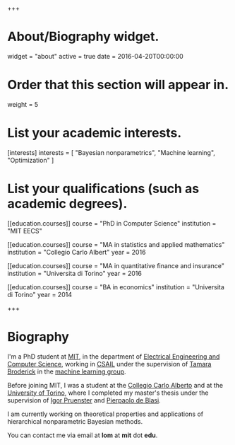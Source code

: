 +++
# About/Biography widget.
widget = "about"
active = true
date = 2016-04-20T00:00:00

# Order that this section will appear in.
weight = 5

# List your academic interests.
[interests]
  interests = [
    "Bayesian nonparametrics",
    "Machine learning",
    "Optimization"
  ]

# List your qualifications (such as academic degrees).
[[education.courses]]
  course = "PhD in Computer  Science"
  institution = "MIT EECS"

[[education.courses]]
  course = "MA in statistics and applied mathematics"
  institution = "Collegio  Carlo Albert"
  year = 2016

[[education.courses]]
  course = "MA in quantitative finance and insurance"
  institution = "Universita di Torino"
  year = 2016

[[education.courses]]
  course = "BA in economics"
  institution = "Universita di Torino"
  year = 2014
 
+++

# Biography

I'm a PhD student at [MIT](http://www.mit.edu/), in the department of [Electrical Engineering and Computer Science](https://www.eecs.mit.edu/), working in [CSAIL](https://www.csail.mit.edu/) under the supervision of [Tamara Broderick](http://www.tamarabroderick.com/) in the [machine learning group](http://machinelearning.mit.edu/).

Before joining MIT, I was a student at the [Collegio Carlo Alberto](https://www.carloalberto.org/) and at the [University of Torino](https://www.unito.it/), where I completed my master's thesis under the supervision of [Igor Pruenster](http://mypage.unibocconi.eu/igorpruenster/) and [Pierpaolo de Blasi](https://sites.google.com/a/carloalberto.org/pdeblasi/home).

I am currently working on theoretical properties and applications of hierarchical nonparametric Bayesian methods.

You can contact me via email at **lom** at **mit** dot **edu**.
